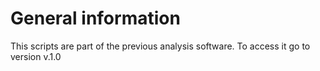 # General information
This scripts are part of the previous analysis software. To access it go to version v.1.0 